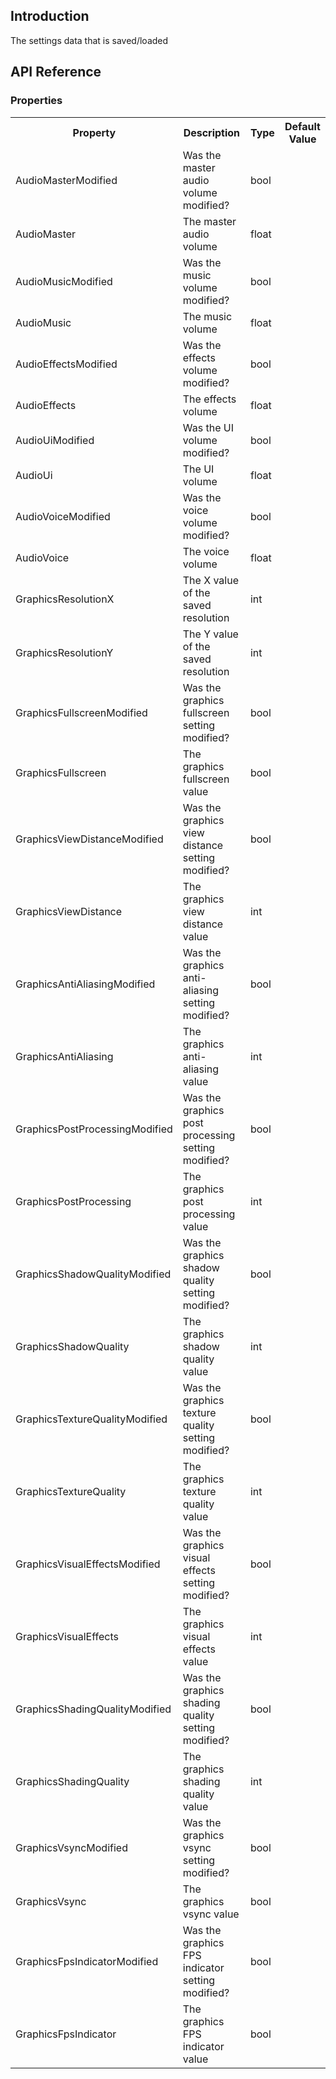 ## Introduction
The settings data that is saved/loaded

## API Reference
### Properties
<table>
	<tr>
		<th>Property</th>
		<th>Description</th>
		<th>Type</th>
		<th>Default Value</th>
	</tr>
	<tr>
		<td>AudioMasterModified</td>
		<td>Was the master audio volume modified?</td>
		<td>bool</td>
		<td></td>
	</tr>
	<tr>
		<td>AudioMaster</td>
		<td>The master audio volume</td>
		<td>float</td>
		<td></td>
	</tr>
	<tr>
		<td>AudioMusicModified</td>
		<td>Was the music volume modified?</td>
		<td>bool</td>
		<td></td>
	</tr>
	<tr>
		<td>AudioMusic</td>
		<td>The music volume</td>
		<td>float</td>
		<td></td>
	</tr>
	<tr>
		<td>AudioEffectsModified</td>
		<td>Was the effects volume modified?</td>
		<td>bool</td>
		<td></td>
	</tr>
	<tr>
		<td>AudioEffects</td>
		<td>The effects volume</td>
		<td>float</td>
		<td></td>
	</tr>
	<tr>
		<td>AudioUiModified</td>
		<td>Was the UI volume modified?</td>
		<td>bool</td>
		<td></td>
	</tr>
	<tr>
		<td>AudioUi</td>
		<td>The UI volume</td>
		<td>float</td>
		<td></td>
	</tr>
	<tr>
		<td>AudioVoiceModified</td>
		<td>Was the voice volume modified?</td>
		<td>bool</td>
		<td></td>
	</tr>
	<tr>
		<td>AudioVoice</td>
		<td>The voice volume</td>
		<td>float</td>
		<td></td>
	</tr>
	<tr>
		<td>GraphicsResolutionX</td>
		<td>The X value of the saved resolution</td>
		<td>int</td>
		<td></td>
	</tr>
	<tr>
		<td>GraphicsResolutionY</td>
		<td>The Y value of the saved resolution</td>
		<td>int</td>
		<td></td>
	</tr>
	<tr>
		<td>GraphicsFullscreenModified</td>
		<td>Was the graphics fullscreen setting modified?</td>
		<td>bool</td>
		<td></td>
	</tr>
	<tr>
		<td>GraphicsFullscreen</td>
		<td>The graphics fullscreen value</td>
		<td>bool</td>
		<td></td>
	</tr>
	<tr>
		<td>GraphicsViewDistanceModified</td>
		<td>Was the graphics view distance setting modified?</td>
		<td>bool</td>
		<td></td>
	</tr>
	<tr>
		<td>GraphicsViewDistance</td>
		<td>The graphics view distance value</td>
		<td>int</td>
		<td></td>
	</tr>
	<tr>
		<td>GraphicsAntiAliasingModified</td>
		<td>Was the graphics anti-aliasing setting modified?</td>
		<td>bool</td>
		<td></td>
	</tr>
	<tr>
		<td>GraphicsAntiAliasing</td>
		<td>The graphics anti-aliasing value</td>
		<td>int</td>
		<td></td>
	</tr>
	<tr>
		<td>GraphicsPostProcessingModified</td>
		<td>Was the graphics post processing setting modified?</td>
		<td>bool</td>
		<td></td>
	</tr>
	<tr>
		<td>GraphicsPostProcessing</td>
		<td>The graphics post processing value</td>
		<td>int</td>
		<td></td>
	</tr>
	<tr>
		<td>GraphicsShadowQualityModified</td>
		<td>Was the graphics shadow quality setting modified?</td>
		<td>bool</td>
		<td></td>
	</tr>
	<tr>
		<td>GraphicsShadowQuality</td>
		<td>The graphics shadow quality value</td>
		<td>int</td>
		<td></td>
	</tr>
	<tr>
		<td>GraphicsTextureQualityModified</td>
		<td>Was the graphics texture quality setting modified?</td>
		<td>bool</td>
		<td></td>
	</tr>
	<tr>
		<td>GraphicsTextureQuality</td>
		<td>The graphics texture quality value</td>
		<td>int</td>
		<td></td>
	</tr>
	<tr>
		<td>GraphicsVisualEffectsModified</td>
		<td>Was the graphics visual effects setting modified?</td>
		<td>bool</td>
		<td></td>
	</tr>
	<tr>
		<td>GraphicsVisualEffects</td>
		<td>The graphics visual effects value</td>
		<td>int</td>
		<td></td>
	</tr>
	<tr>
		<td>GraphicsShadingQualityModified</td>
		<td>Was the graphics shading quality setting modified?</td>
		<td>bool</td>
		<td></td>
	</tr>
	<tr>
		<td>GraphicsShadingQuality</td>
		<td>The graphics shading quality value</td>
		<td>int</td>
		<td></td>
	</tr>
	<tr>
		<td>GraphicsVsyncModified</td>
		<td>Was the graphics vsync setting modified?</td>
		<td>bool</td>
		<td></td>
	</tr>
	<tr>
		<td>GraphicsVsync</td>
		<td>The graphics vsync value</td>
		<td>bool</td>
		<td></td>
	</tr>
	<tr>
		<td>GraphicsFpsIndicatorModified</td>
		<td>Was the graphics FPS indicator setting modified?</td>
		<td>bool</td>
		<td></td>
	</tr>
	<tr>
		<td>GraphicsFpsIndicator</td>
		<td>The graphics FPS indicator value</td>
		<td>bool</td>
		<td></td>
	</tr>
</table>
